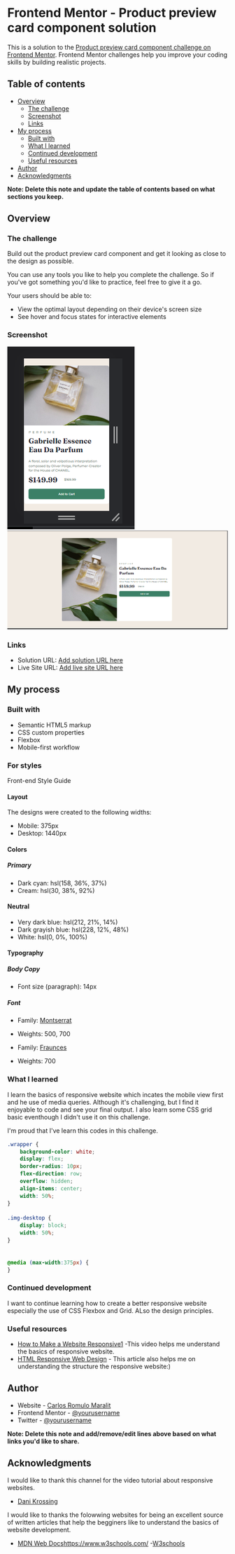 # Frontend Mentor - Product preview card component solution

This is a solution to the [Product preview card component challenge on Frontend Mentor](https://www.frontendmentor.io/challenges/product-preview-card-component-GO7UmttRfa). Frontend Mentor challenges help you improve your coding skills by building realistic projects. 

## Table of contents

- [Overview](#overview)
  - [The challenge](#the-challenge)
  - [Screenshot](#screenshot)
  - [Links](#links)
- [My process](#my-process)
  - [Built with](#built-with)
  - [What I learned](#what-i-learned)
  - [Continued development](#continued-development)
  - [Useful resources](#useful-resources)
- [Author](#author)
- [Acknowledgments](#acknowledgments)

**Note: Delete this note and update the table of contents based on what sections you keep.**

## Overview

### The challenge


Build out the product preview card component and get it looking as close to the design as possible.

You can use any tools you like to help you complete the challenge. So if you've got something you'd like to practice, feel free to give it a go.

Your users should be able to:

- View the optimal layout depending on their device's screen size
- See hover and focus states for interactive elements

### Screenshot

![](design/mobile-design.png)
![](design/desktop-design.png)


### Links

- Solution URL: [Add solution URL here](https://your-solution-url.com)
- Live Site URL: [Add live site URL here](https://your-live-site-url.com)

## My process

### Built with

- Semantic HTML5 markup
- CSS custom properties
- Flexbox
- Mobile-first workflow


### For styles

Front-end Style Guide

#### Layout

The designs were created to the following widths:

- Mobile: 375px
- Desktop: 1440px

#### Colors

##### Primary

- Dark cyan: hsl(158, 36%, 37%)
- Cream: hsl(30, 38%, 92%)

#### Neutral

- Very dark blue: hsl(212, 21%, 14%)
- Dark grayish blue: hsl(228, 12%, 48%)
- White: hsl(0, 0%, 100%)

#### Typography

##### Body Copy

- Font size (paragraph): 14px

##### Font

- Family: [Montserrat](https://fonts.google.com/specimen/Montserrat)
- Weights: 500, 700

- Family: [Fraunces](https://fonts.google.com/specimen/Fraunces)
- Weights: 700


### What I learned

I learn the basics of responsive website which incates the mobile view first and he use of media queries. Although it's challenging, but I find it enjoyable to code and see your final output. I also learn some CSS grid basic eventhough I didn't use it on this challenge. 


I'm proud that I've learn this codes in this challenge.

```css
.wrapper {
    background-color: white;
    display: flex;
    border-radius: 10px;
    flex-direction: row;
    overflow: hidden;
    align-items: center;
    width: 50%;
}

.img-desktop {
    display: block;
    width: 50%;
}


@media (max-width:375px) {
}
```

### Continued development

I want to continue learning how to create a better responsive website especially the use of CSS Flexbox and Grid. ALso the design principles. 


### Useful resources

- [How to Make a Website Responsive1](https://www.youtube.com/watch?v=ZYV6dYtz4HA&ab_channel=DaniKrossing) -This video helps me understand the basics of responsive website.
- [HTML Responsive Web Design](https://www.w3schools.com/html/html_responsive.asp) - This article also helps me on understanding the structure the responsive website:)

## Author

- Website - [Carlos Romulo Maralit](https://www.your-site.com)
- Frontend Mentor - [@yourusername](https://www.frontendmentor.io/profile/yourusername)
- Twitter - [@yourusername](https://www.twitter.com/yourusername)

**Note: Delete this note and add/remove/edit lines above based on what links you'd like to share.**

## Acknowledgments

I would like to thank this channel for the video tutorial about responsive websites.
- [Dani Krossing](https://www.youtube.com/c/TheCharmefis)

I would like to thanks the folowwing websites for being an excellent source of written articles that help the begginers like to understand the basics of website development.
- [MDN Web Docs](https://developer.mozilla.org/en-US/)https://www.w3schools.com/
-[W3schools](https://www.w3schools.com/)

